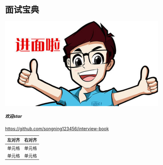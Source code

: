 # 面试宝典
![进面啦](/images/进面啦.jpg)


##### 欢迎star
<https://github.com/songning123456/interview-book>

| 左对齐 | 右对齐 | 
| :----- | :----- | 
| 单元格 | 单元格 | 
| 单元格 | 单元格 | 





